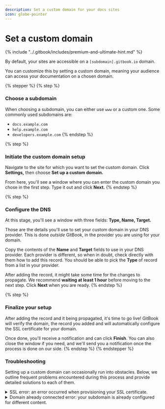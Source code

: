 ```yaml
---
description: Set a custom domain for your docs sites
icon: globe-pointer
---
```


# Set a custom domain

{% include "../.gitbook/includes/premium-and-ultimate-hint.md" %}

By default, your sites are accessible on a `[subdomain].gitbook.io` domain.&#x20;

You can customize this by setting a custom domain, meaning your audience can access your documentation on a chosen domain.

{% stepper %}
{% step %}
### Choose a subdomain

When choosing a subdomain, you can either use `www` or a custom one. Some commonly used subdomains are:

* `docs.example.com`
* `help.example.com`
* `developers.example.com`
{% endstep %}

{% step %}
### Initiate the custom domain setup

Navigate to the site for which you want to set the custom domain. Click **Settings,** then choose **Set up a custom domain.**

From here, you'll see a window where you can enter the custom domain you chose in the first step. Type it out and click **Next.**
{% endstep %}

{% step %}
### Configure the DNS

At this stage, you'll see a window with three fields: **Type, Name, Target.**

Those are the details you'll use to set your custom domain in your DNS provider. This is done _outside_ GitBook, in the provider you are using for your domain.

Copy the contents of the **Name** and **Target** fields to use in your DNS provider. Each provider is different, so when in doubt, check directly with them how to add this record. You should be able to pick the **Type** of record from a list in your provider.

After adding the record, it might take some time for the changes to propagate. We recommend **waiting at least 1 hour** before moving to the next step. Click **Next** when you are ready.
{% endstep %}

{% step %}
### Finalize your setup

After adding the record and it being propagated, it's time to go live! GitBook will verify the domain, the record you added and will automatically configure the SSL certificate for your domain.

Once done, you'll receive a notification and can click **Finish**. You can also close the window if you need, and we'll send you a notification once the process is done on our side.
{% endstep %}
{% endstepper %}

### Troubleshooting

Setting up a custom domain can occasionally run into obstacles. Below, we outline frequent problems encountered during this process and provide detailed solutions to each of them.

<details>

<summary>SSL error: an error occurred when provisioning your SSL certificate.</summary>

When a custom domain is set for your organization, collection, or space, we set up an SSL certificate on our end so that your documentation will load securely, over HTTPS. \
\
This happens automatically when you set your custom domain — you do not need to purchase or configure an SSL certificate.

Occasionally errors occur at this stage, usually when the CNAME record for the custom domain hasn't propagated.

In these cases, we can recommend the following:

1. Check that your CNAME record is set up correctly. \
   Please review our page about configuring DNS to help you with this. \
   If the CNAME record is incorrect, we won't be able to configure the SSL certificate and complete the custom domain set-up.&#x20;
2. Allow _**at least one hour**_ between configuring the CNAME record and finalizing the custom domain setup.&#x20;
3. Verify if the CNAME has propagated. You can try using a third-party DNS lookup tool, such as [WhatsMyDNS](https://www.whatsmydns.net/), to find out what the servers believe to be correct for your correct CNAME record.&#x20;
4. If you are using Cloudflare, please confirm that you don’t have the record proxied [as explained here](https://developers.cloudflare.com/fundamentals/setup/manage-domains/pause-cloudflare/#disable-proxy-on-dns-records).

</details>

<details>

<summary>Domain already connected error: your subdomain is already configured for different content.</summary>

A custom domain assigned to a site must be unique. Attempting to use the same custom domain in more than one location will result in an error.

If this happens, you can click the link within the error message to look at the content the custom domain is already connected to. This may help you to decide what to do next.

It’s also possible that you might not have access to the content — if that’s the case, contact the support team and they can help you with your next steps.

The solution to this error will always be one of two things, however:

1. Choose a different custom domain; or
2. Disconnect the custom domain from the content it is already connected to, then reconnect it to the new content.

</details>
